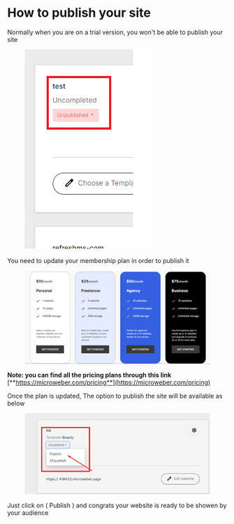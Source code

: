 # How to publish your site

Normally when you are on a trial version, you won't be able to publish your site&#x20;

<figure><img src=".gitbook/assets/image (11).png" alt=""><figcaption></figcaption></figure>

You need to update your membership plan in order to publish it&#x20;

<figure><img src=".gitbook/assets/image (1) (1).png" alt=""><figcaption></figcaption></figure>

**Note: you can find all the pricing plans through this link** [**https://microweber.com/pricing**](https://microweber.com/pricing)

Once the plan is updated, The option to publish the site will be available as below

<figure><img src=".gitbook/assets/image (2) (1).png" alt=""><figcaption></figcaption></figure>

Just click on ( Publish ) and congrats your website is ready to be showen by your audience&#x20;
